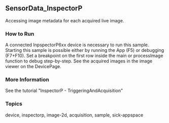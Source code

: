 ## SensorData_InspectorP

Accessing image metadata for each acquired live image.

### How to Run

A connected InpspectorP6xx device is necessary to run this sample. Starting this
sample is possible either by running the App (F5) or debugging (F7+F10).
Set a breakpoint on the first row inside the main or processImage function to debug step-by-step.
See the acquired images in the image viewer on the DevicePage.

### More Information

See the tutorial "InspectorP - TriggeringAndAcquisition"

### Topics

device, inspectorp, image-2d, acquisition, sample, sick-appspace